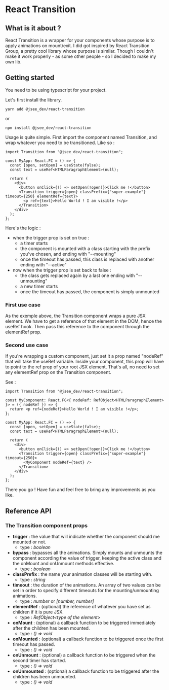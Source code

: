 # React Transition

## What is it about ?

React Transition is a wrapper for your components whose purpose is to apply animations on mount/exit. I did got inspired by React Transition Group, a pretty cool library whose purpose is similar. Though I couldn't make it work properly - as some other people - so I decided to make my own lib.

## Getting started

You need to be using typescript for your project.

Let's first install the library.

```
yarn add @jsee_dev/react-transition
```

or

```
npm install @jsee_dev/react-transition
```

Usage is quite simple. First import the component named Transition, and wrap whatever you need to be transitioned. Like so :

```tsx
import Transition from "@jsee_dev/react-transition";

const MyApp: React.FC = () => {
  const [open, setOpen] = useState(false);
  const text = useRef<HTMLParagraphElement>(null);

  return (
    <div>
      <button onClick={() => setOpen(!open)}>Click me !</button>
      <Transition trigger={open} classPrefix={"super-example"} timeout={250} elementRef={text}>
        <p ref={text}>Hello World ! I am visible !</p>
      </Transition>
    </div>
  );
};
```

Here's the logic :

- when the trigger prop is set on true :
  - a timer starts
  - the component is mounted with a class starting with the prefix you've chosen, and ending with "--mounting"
  - once the timeout has passed, this class is replaced with another ending with "--active"
- now when the trigger prop is set back to false :
  - the class gets replaced again by a last one ending with "--unmounting"
  - a new timer starts
  - once the timeout has passed, the component is simply unmounted

### First use case

As the exemple above, the Transition component wraps a pure JSX element. We have to get a reference of that element in the DOM, hence the useRef hook. Then pass this reference to the component through the elementRef prop.

### Second use case

If you're wrapping a custom component, just set it a prop named "nodeRef" that will take the useRef variable. Inside your component, this prop will have to point to the ref prop of your root JSX element. That's all, no need to set any elementRef prop on the Transition component.

See :

```tsx
import Transition from "@jsee_dev/react-transition";

const MyComponent: React.FC<{ nodeRef: RefObject<HTMLParagraphElement> }> = ({ nodeRef }) => {
  return <p ref={nodeRef}>Hello World ! I am visible !</p>;
};

const MyApp: React.FC = () => {
  const [open, setOpen] = useState(false);
  const text = useRef<HTMLParagraphElement>(null);

  return (
    <div>
      <button onClick={() => setOpen(!open)}>Click me !</button>
      <Transition trigger={open} classPrefix={"super-example"} timeout={250}>
        <MyComponent nodeRef={text} />
      </Transition>
    </div>
  );
};
```

There you go ! Have fun and feel free to bring any improvements as you like.

## Reference API

### The Transition component props

- **trigger** : the value that will indicate whether the component should me mounted or not.
  - type : _boolean_
- **bypass** : bypasses all the animations. Simply mounts and unmounts the component according the value of trigger, keeping the active class and the onMount and onUnmount methods effective.
  - type : _boolean_
- **classPrefix** : the name your animation classes will be starting with.
  - type : _string_
- **timeout** : the duration of the animations. An array of two values can be set in order to specify different timeouts for the mounting/unmounting animations.
  - type : _number_ or _[number, number]_
- **elementRef** : (optional) the reference of whatever you have set as children if it is pure JSX.
  - type : _RefObject\<type of the element\>_
- **onMount** : (optional) a callback function to be triggered immediately after the children has been mounted.
  - type : _() => void_
- **onMounted** : (optional) a callback function to be triggered once the first timeout has passed.
  - type : _() => void_
- **onUnmount** : (optional) a callback function to be triggered when the second timer has started.
  - type : _() => void_
- **onUnmounted** : (optional) a callback function to be triggered after the children has been unmounted.
  - type : _() => void_
